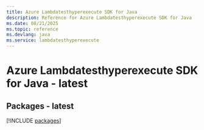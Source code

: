 ```yaml
---
title: Azure Lambdatesthyperexecute SDK for Java
description: Reference for Azure Lambdatesthyperexecute SDK for Java
ms.date: 08/21/2025
ms.topic: reference
ms.devlang: java
ms.service: lambdatesthyperexecute
---
```

# Azure Lambdatesthyperexecute SDK for Java - latest
## Packages - latest
[!INCLUDE [packages](lambdatesthyperexecute-index.md)]
